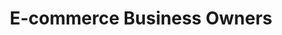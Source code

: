 ---
title: "E-commerce Business Owners"
slug: "ecommerce-business-owners"
icon: "/uploads/personas/ecommerce-business-owners-icon.svg"
excerpt: "Online business owners looking to scale their e-commerce operations, improve conversion rates, and build sustainable digital growth."
publishDate: "2024-01-24"
featured: true
order: 9
tags: ["E-commerce", "Online Business", "Digital Growth", "Conversion Optimization"]
storytelling:
  everydayStruggle: |
    You've built an e-commerce business, but scaling it profitably feels like an uphill battle. You're struggling with low conversion rates, high customer acquisition costs, and fierce competition from both established brands and new entrants who seem to have unlimited marketing budgets.

    Your current website might be functional, but it's not optimized for conversions. You're losing potential customers due to slow loading times, poor mobile experience, complicated checkout processes, and lack of trust signals. Meanwhile, your marketing efforts across Google Ads, Facebook, and other channels aren't delivering the ROI you need to grow sustainably.

    You know that successful e-commerce requires more than just listing products online—you need strategic digital marketing, conversion optimization, customer retention systems, and data-driven insights to compete effectively and build a profitable business.

  whyThisMatters: |
    The e-commerce landscape is more competitive than ever, with customers having endless options and decreasing attention spans. If your website doesn't load quickly, look professional, and provide a seamless shopping experience, customers will simply go to your competitors.

    Conversion rate optimization can dramatically impact your profitability—even small improvements in conversion rates can significantly increase revenue without increasing marketing spend. Similarly, effective customer retention strategies cost far less than acquiring new customers.

    Without proper analytics, marketing automation, and conversion optimization, you're essentially flying blind, making decisions based on guesswork rather than data-driven insights that could transform your business performance.

  howDhimahiHelps: |
    We specialize in helping e-commerce businesses optimize their entire digital ecosystem for maximum profitability and growth. Our team understands the unique challenges of online retail—from conversion optimization and user experience design to digital marketing strategies and customer retention systems.

    We focus on creating high-converting e-commerce websites with optimized product pages, streamlined checkout processes, mobile-first design, and integrated marketing automation. Our solutions include comprehensive analytics setup, A/B testing frameworks, and conversion tracking that gives you clear insights into what's working and what needs improvement.

    Our approach combines technical excellence with marketing expertise—we don't just build better websites, we create complete digital growth systems that include SEO optimization, paid advertising management, email marketing automation, and customer retention strategies that work together to drive sustainable business growth.

  theJourney: |
    Here's how we typically help e-commerce businesses scale profitably:

    **Week 1-2: E-commerce Audit & Analysis**
    We conduct a comprehensive analysis of your current website performance, conversion funnel, marketing campaigns, and competitive landscape to identify the biggest opportunities for improvement.

    **Week 3-4: Conversion Optimization Strategy**
    We develop a data-driven optimization plan focusing on high-impact improvements to product pages, checkout process, mobile experience, and trust signals that directly impact conversion rates.

    **Week 5-8: Website Optimization & Implementation**
    We implement technical improvements, optimize page speed, enhance user experience, and set up comprehensive analytics and conversion tracking systems.

    **Week 9-12: Digital Marketing Integration**
    We optimize your SEO, set up or improve paid advertising campaigns, implement email marketing automation, and create customer retention systems that maximize lifetime value.

    **Week 13-16: Performance Monitoring & Scaling**
    We analyze performance data, conduct A/B tests, optimize campaigns based on results, and help you scale successful strategies across additional products and markets.

    **Ongoing: Growth Partnership**
    We provide ongoing optimization, campaign management, performance reporting, and strategic guidance to help you achieve sustainable, profitable growth in the competitive e-commerce landscape.

  callToAction:
    title: "Ready to Scale Your E-commerce Business?"
    description: "Let's discuss how we can help you optimize conversions, reduce acquisition costs, and build a profitable, scalable online business."
    primaryButton:
      text: "Get E-commerce Growth Consultation"
      url: "/consultation"
    secondaryButton:
      text: "View E-commerce Solutions"
      url: "/services/ecommerce"
---